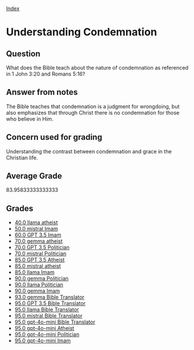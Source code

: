
[Index](../../index.md)
# Understanding Condemnation
## Question
What does the Bible teach about the nature of condemnation as referenced in 1 John 3:20 and Romans 5:16?

## Answer from notes
The Bible teaches that condemnation is a judgment for wrongdoing, but also emphasizes that through Christ there is no condemnation for those who believe in Him.

## Concern used for grading
Understanding the contrast between condemnation and grace in the Christian life.

## Average Grade
83.95833333333333

## Grades
 * [40.0 llama atheist](../answers/llama_atheist/Understanding_Condemnation.md)
 * [50.0 mistral Imam](../answers/mistral_Imam/Understanding_Condemnation.md)
 * [60.0 GPT 3.5 Imam](../answers/GPT_3.5_Imam/Understanding_Condemnation.md)
 * [70.0 gemma atheist](../answers/gemma_atheist/Understanding_Condemnation.md)
 * [70.0 GPT 3.5 Politician](../answers/GPT_3.5_Politician/Understanding_Condemnation.md)
 * [70.0 mistral Politician](../answers/mistral_Politician/Understanding_Condemnation.md)
 * [85.0 GPT 3.5 Atheist](../answers/GPT_3.5_Atheist/Understanding_Condemnation.md)
 * [85.0 mistral atheist](../answers/mistral_atheist/Understanding_Condemnation.md)
 * [85.0 llama Imam](../answers/llama_Imam/Understanding_Condemnation.md)
 * [90.0 gemma Politician](../answers/gemma_Politician/Understanding_Condemnation.md)
 * [90.0 llama Politician](../answers/llama_Politician/Understanding_Condemnation.md)
 * [90.0 gemma Imam](../answers/gemma_Imam/Understanding_Condemnation.md)
 * [93.0 gemma Bible Translator](../answers/gemma_Bible_Translator/Understanding_Condemnation.md)
 * [95.0 GPT 3.5 Bible Translator](../answers/GPT_3.5_Bible_Translator/Understanding_Condemnation.md)
 * [95.0 llama Bible Translator](../answers/llama_Bible_Translator/Understanding_Condemnation.md)
 * [95.0 mistral Bible Translator](../answers/mistral_Bible_Translator/Understanding_Condemnation.md)
 * [95.0 gpt-4o-mini Bible Translator](../answers/gpt-4o-mini_Bible_Translator/Understanding_Condemnation.md)
 * [95.0 gpt-4o-mini Atheist](../answers/gpt-4o-mini_Atheist/Understanding_Condemnation.md)
 * [95.0 gpt-4o-mini Politician](../answers/gpt-4o-mini_Politician/Understanding_Condemnation.md)
 * [95.0 gpt-4o-mini Imam](../answers/gpt-4o-mini_Imam/Understanding_Condemnation.md)
